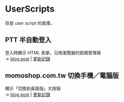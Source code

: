 # UserScripts

存放 user script 的倉庫。


## PTT 半自動登入

登入時顯示 HTML 表單，沿用瀏覽器的密碼管理員<br>
→ [blog post](https://bootleq.blogspot.com/2024/06/ptt-semi-auto-login-user-script.html)
| [更新記錄](/ptt-semi-auto-login.user.js.CHANGES.md)

## momoshop.com.tw 切換手機／電腦版

顯示「切換到桌面版」大按鈕<br>
→ [blog post](https://bootleq.blogspot.com/2024/05/momo-mobile-desktop-fix-user-script.html)
| [更新記錄](/momoshop_%E5%88%87%E6%8F%9B%E6%89%8B%E6%A9%9F%E9%9B%BB%E8%85%A6%E7%89%88.user.js.CHANGES.md)
